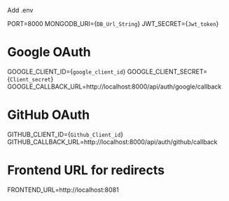 Add .env

PORT=8000
MONGODB_URI={`DB_Url_String`}
JWT_SECRET={`Jwt_token`}

# Google OAuth
GOOGLE_CLIENT_ID={`google_client_id`}
GOOGLE_CLIENT_SECRET={`Client_secret`}
GOOGLE_CALLBACK_URL=http://localhost:8000/api/auth/google/callback

# GitHub OAuth
GITHUB_CLIENT_ID={`Github_Client_id`}
GITHUB_CALLBACK_URL=http://localhost:8000/api/auth/github/callback

# Frontend URL for redirects
FRONTEND_URL=http://localhost:8081

